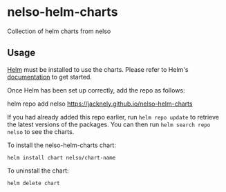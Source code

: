 # nelso-helm-charts
Collection of helm charts from nelso

## Usage

[Helm](https://helm.sh) must be installed to use the charts.  Please refer to
Helm's [documentation](https://helm.sh/docs) to get started.

Once Helm has been set up correctly, add the repo as follows:

  helm repo add nelso https://jacknely.github.io/nelso-helm-charts

If you had already added this repo earlier, run `helm repo update` to retrieve
the latest versions of the packages.  You can then run `helm search repo
nelso` to see the charts.

To install the nelso-helm-charts chart:

    helm install chart nelso/chart-name

To uninstall the chart:

    helm delete chart
